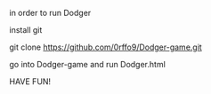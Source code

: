 in order to run Dodger 

install git

git clone https://github.com/0rffo9/Dodger-game.git

go into Dodger-game and run Dodger.html

HAVE FUN!
